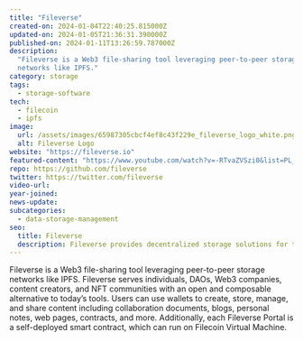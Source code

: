 ```yaml
---
title: "Fileverse"
created-on: 2024-01-04T22:40:25.815000Z
updated-on: 2024-01-05T21:36:31.390000Z
published-on: 2024-01-11T13:26:59.787000Z
description:
  "Fileverse is a Web3 file-sharing tool leveraging peer-to-peer storage
  networks like IPFS."
category: storage
tags:
  - storage-software
tech:
  - filecoin
  - ipfs
image:
  url: /assets/images/65987305cbcf4ef8c43f229e_fileverse_logo_white.png
  alt: Fileverse Logo
website: "https://fileverse.io"
featured-content: "https://www.youtube.com/watch?v=-RTvaZVSzi0&list=PL_0VrY55uV1_B19kuAg-ExQ-Wa2d1hCbf&index=5"
repo: https://github.com/fileverse
twitter: https://twitter.com/fileverse
video-url:
year-joined:
news-update:
subcategories:
  - data-storage-management
seo:
  title: Fileverse
  description: Fileverse provides decentralized storage solutions for the metaverse.
---
```


Fileverse is a Web3 file-sharing tool leveraging peer-to-peer storage networks like IPFS. Fileverse serves individuals, DAOs, Web3 companies, content creators, and NFT communities with an open and composable alternative to today’s tools. Users can use wallets to create, store, manage, and share content including collaboration documents, blogs, personal notes, web pages, contracts, and more. Additionally, each Fileverse Portal is a self-deployed smart contract, which can run on Filecoin Virtual Machine.
